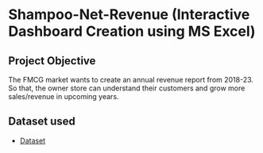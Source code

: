 # Shampoo-Net-Revenue (Interactive Dashboard Creation using MS Excel)
## Project Objective
The FMCG market wants to create an annual revenue report from 2018-23. So that, the owner store can understand their customers and grow more sales/revenue in upcoming years.
## Dataset used
- <a href = "https://github.com/TahaNadir/Shampoo-Net-Revenue/blob/main/dataset_shampoo.csv"> Dataset</a>
